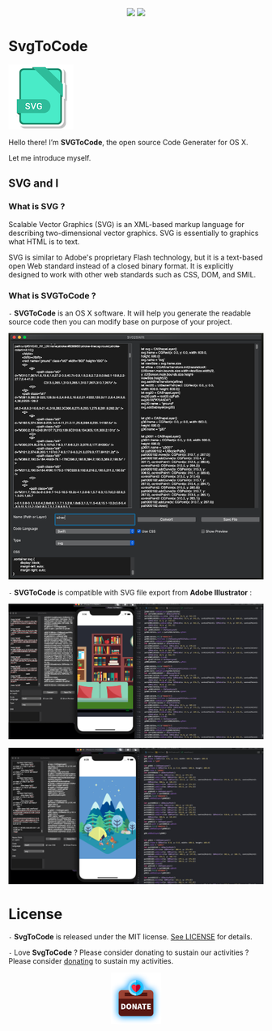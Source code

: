 <p align="center">
<a href="https://developer.apple.com/swift"><img src="https://img.shields.io/badge/language-Swift%205-f48041.svg?style=flat"></a>
<a href="https://github.com/wxxsw/Refresh/blob/master/LICENSE"><img src="http://img.shields.io/badge/license-MIT-lightgrey.svg?style=flat"></a>
</p>

# SvgToCode

![SVGToCode logo](Document/icon.png)

Hello there! I’m **SVGToCode**, the open source Code Generater for OS X. 

Let me introduce myself.

## SVG and I

### What is SVG ?

Scalable Vector Graphics (SVG) is an XML-based markup language for describing two-dimensional vector graphics. SVG is essentially to graphics what HTML is to text.

SVG is similar to Adobe's proprietary Flash technology, but it is a text-based open Web standard instead of a closed binary format. It is explicitly designed to work with other web standards such as CSS, DOM, and SMIL.

### What is SVGToCode ?

`-` **SVGToCode** is an OS X software. It will help you generate the readable source code then you can modify base on purpose of your project.

![SVGToCode logo](Document/p.png)


`-` **SVGToCode** is compatible with SVG file export from **Adobe Illustrator** :


![SVGToCode logo](Document/p1.png)

![SVGToCode logo](Document/p2.png)

# License

`-` **SvgToCode** is released under the MIT license. [See LICENSE](https://github.com/wxxsw/Refresh/blob/master/LICENSE) for details.

`-` Love **SvgToCode** ? Please consider donating to sustain our activities ? Please consider [donating](https://www.paypal.me/lequang1988) to sustain my activities.
<p align="center">
<a href="https://www.paypal.me/lequang1988"><img width="100px" src="Document/donate.png"></a>
</p>

